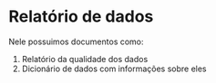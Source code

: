 # Relatório de dados
Nele possuimos documentos como: 

1. Relatório da qualidade dos dados
2.  Dicionário de dados com informações sobre eles
